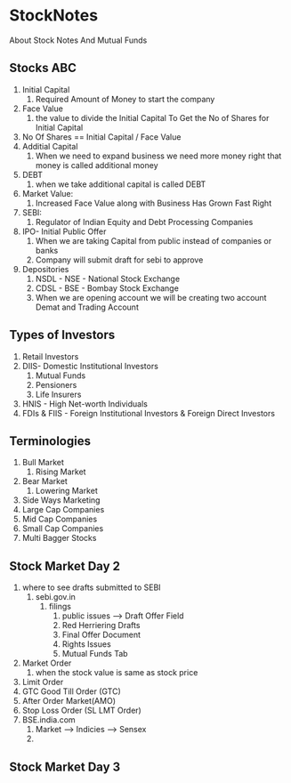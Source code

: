 # StockNotes
About Stock Notes And Mutual Funds

## Stocks ABC

1. Initial Capital
   1. Required Amount of Money to start the company
2. Face Value
   1. the value to divide the Initial Capital To Get the No of Shares for Initial Capital
3. No Of Shares == Initial Capital / Face Value
4. Additial Capital 
   1. When we need to expand business we need more money right that money is called additional money
5. DEBT 
   1. when we take additional capital is called DEBT
6. Market Value:
   1. Increased Face Value along with Business Has Grown Fast Right
7. SEBI:
   1. Regulator of Indian Equity and Debt Processing Companies
8. IPO- Initial Public Offer
   1. When we are taking Capital from public instead of companies or banks 
   2. Company will submit draft for sebi to approve
9. Depositories
   1. NSDL - NSE - National Stock Exchange
   2. CDSL - BSE - Bombay Stock Exchange
   3. When we are opening account we will be creating two account Demat and Trading Account


## Types of Investors
1. Retail Investors
2. DIIS- Domestic Institutional Investors
   1. Mutual Funds
   2. Pensioners 
   3. Life Insurers
3. HNIS - High Net-worth Individuals
4. FDIs & FIIS - Foreign Institutional Investors & Foreign Direct Investors

## Terminologies
1. Bull Market
   1. Rising Market
2. Bear Market
   1. Lowering Market
3. Side Ways Marketing
4. Large Cap Companies
5. Mid Cap Companies
6. Small Cap Companies
7. Multi Bagger Stocks 

## Stock Market Day 2

1. where to see drafts submitted to SEBI
   1. sebi.gov.in
      1. filings
         1. public issues --> Draft Offer Field
         2. Red Herriering Drafts
         3. Final Offer Document
         4. Rights Issues
         5. Mutual Funds Tab
2. Market Order
   1. when the stock value is same as stock price
3. Limit Order
4. GTC Good Till Order (GTC)
5. After Order Market(AMO)
6. Stop Loss Order (SL LMT Order)
7. BSE.india.com
   1. Market --> Indicies --> Sensex
   2. 

## Stock Market Day 3